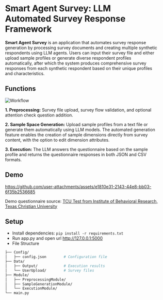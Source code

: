 # Smart Agent Survey: LLM Automated Survey Response Framework 

**Smart Agent Survey** is an application that automates survey response generation by processing survey documents and creating multiple synthetic respondents using LLM agents. Users can input their survey file and either upload sample profiles or generate diverse respondent profiles automatically, after which the system produces comprehensive survey responses from each synthetic respondent based on their unique profiles and characteristics.

## Functions

![Workflow](https://github.com/wuzengqing001225/SmartAgentSurvey/blob/main/static/images/workflow.png?raw=true)

**1. Preprocessing:** Survey file upload, survey flow validation, and optional attention check question addition.

**2. Sample Space Generation:** Upload sample profiles from a text file or generate them automatically using LLM models. The automated generation feature enables the creation of sample dimensions directly from survey content, with the option to edit dimension attributes.

**3. Execution:** The LLM answers the questionnaire based on the sample profile and returns the questionnaire responses in both JSON and CSV formats.

## Demo

https://github.com/user-attachments/assets/e1810e31-2143-44e8-bb03-6f35b2536685

Demo questionnaire source: [TCU Test from Institute of Behavioral Research, Texas Christian University](https://ibr.tcu.edu/forms/)

## Setup

- Install dependencies: `pip install -r requirements.txt`
- Run app.py and open url http://127.0.0.1:5000
- File Structure

```bash
├── Config/
│   ├── config.json        # Configuration file
├── Data/
│   ├── Output/            # Execution results
│   └── UserUpload/        # Survey files
├── Module/
│   ├── PreprocessingModule/
│   ├── SampleGenerationModule/
│   └── ExecutionModule/
└── main.py
```
